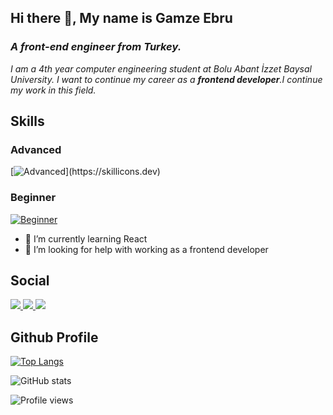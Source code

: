 ## Hi there 👋, My name is Gamze Ebru
### *A front-end engineer from Turkey.*
*I am a 4th year computer engineering student at Bolu Abant İzzet Baysal University. I want to continue my career as a **frontend developer**.I continue my work in this field.*

## Skills
### Advanced
[![Advanced](https://skillicons.dev/icons?i=js,django,html,css,react,nodejs,tailwindcss,bootstrap,mysql,vscode,)](https://skillicons.dev)

### Beginner
[![Beginner](https://skillicons.dev/icons?i=python,cs,c,figma,visualstudio)](https://skillicons.dev)

- 🌱 I’m currently learning React 
- 🤔 I’m looking for help with working as a frontend developer 

## Social
<p>
  <a href="https://github.com/GamzeEbru">
    <img src="https://skillicons.dev/icons?i=github" />
  </a>
  
  <a href="https://www.linkedin.com/in/gamzeebrualtikulac">
    <img src="https://skillicons.dev/icons?i=linkedin" />
  </a>
  
  <a href="https://www.instagram.com/gmzebruu/">
    <img src="https://skillicons.dev/icons?i=instagram" />
  </a>

</p>

## Github Profile

  
[![Top Langs](https://github-readme-stats.vercel.app/api/top-langs/?username=GamzeEbru)](https://github.com/anuraghazra/github-readme-stats)

![GitHub stats](https://github-readme-stats.vercel.app/api?username=GamzeEbru&show_icons=true)  

![Profile views](https://gpvc.arturio.dev/GamzeEbru)  




